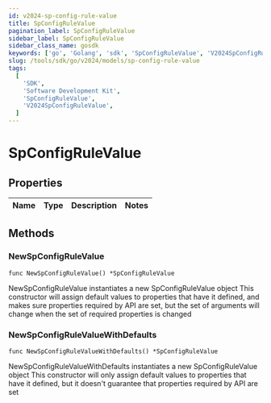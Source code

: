```yaml
---
id: v2024-sp-config-rule-value
title: SpConfigRuleValue
pagination_label: SpConfigRuleValue
sidebar_label: SpConfigRuleValue
sidebar_class_name: gosdk
keywords: ['go', 'Golang', 'sdk', 'SpConfigRuleValue', 'V2024SpConfigRuleValue']
slug: /tools/sdk/go/v2024/models/sp-config-rule-value
tags:
  [
    'SDK',
    'Software Development Kit',
    'SpConfigRuleValue',
    'V2024SpConfigRuleValue',
  ]
---
```


# SpConfigRuleValue

## Properties

| Name | Type | Description | Notes |
| ---- | ---- | ----------- | ----- |

## Methods

### NewSpConfigRuleValue

`func NewSpConfigRuleValue() *SpConfigRuleValue`

NewSpConfigRuleValue instantiates a new SpConfigRuleValue object This constructor will assign default values to properties that have it defined, and makes sure properties required by API are set, but the set of arguments will change when the set of required properties is changed

### NewSpConfigRuleValueWithDefaults

`func NewSpConfigRuleValueWithDefaults() *SpConfigRuleValue`

NewSpConfigRuleValueWithDefaults instantiates a new SpConfigRuleValue object This constructor will only assign default values to properties that have it defined, but it doesn't guarantee that properties required by API are set
